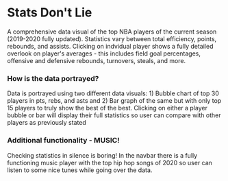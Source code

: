 # Stats Don't Lie

A comprehensive data visual of the top NBA players of the current season (2019-2020 fully updated). Statistics vary between total efficiency, points, rebounds, and assists. Clicking on indvidual player shows a fully detailed overlook on player's averages - this includes field goal percentages, offensive and defensive rebounds, turnovers, steals, and more. 

### How is the data portrayed?
Data is portrayed using two different data visuals: 1) Bubble chart of top 30 players in pts, rebs, and asts and 2) Bar graph of the same but with only top 15 players to truly show the best of the best. Clicking on either a player bubble or bar will display their full statistics so user can compare with other players as previously stated

### Additional functionality - MUSIC!
Checking statistics in silence is boring! In the navbar there is a fully functioning music player with the top hip hop songs of 2020 so user can listen to some nice tunes while going over the data.


